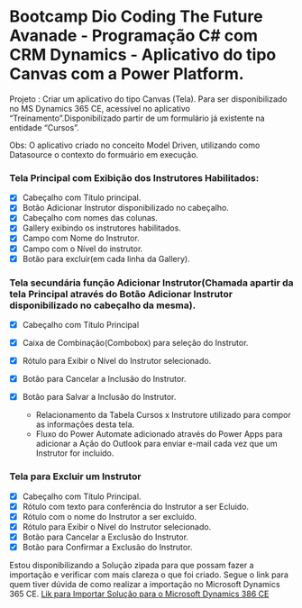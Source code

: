 # Bootcamp Dio Coding The Future Avanade - Programação C# com CRM Dynamics - Aplicativo do tipo Canvas com a Power Platform.
<p> Projeto : Criar um aplicativo do tipo Canvas (Tela). Para ser disponibilizado no MS Dynamics 365 CE, acessível no aplicativo “Treinamento”.Disponibilizado partir de um formulário já existente na entidade “Cursos”.</p>

 Obs: O aplicativo criado no conceito Model Driven, utilizando como Datasource o contexto do formuário em execução. 

### Tela Principal com Exibição dos Instrutores Habilitados:
- [x] Cabeçalho com Título principal.
- [x] Botão Adicionar Instrutor disponibilizado no cabeçalho.
- [x] Cabeçalho com nomes das colunas.
- [x] Gallery exibindo os instrutores habilitados.
- [x] Campo com Nome do Instrutor.
- [x] Campo com o Nível do instrutor.
- [x] Botão para excluir(em cada linha da Gallery).

### Tela secundária função Adicionar Instrutor(Chamada apartir da tela Principal através do Botão Adicionar Instrutor disponibilizado no cabeçalho da mesma).
- [x] Cabeçalho com Título Principal
- [x] Caixa de Combinação(Combobox) para seleção do Instrutor.
- [x] Rótulo para Exibir o Nível do Instrutor selecionado.
- [x] Botão para Cancelar a Inclusão do Instrutor.
- [x] Botão para Salvar a Inclusão do Instrutor.
      
     * Relacionamento da Tabela Cursos x Instrutore utilizado para compor as informações desta tela.
     * Fluxo do Power Automate adicionado através do Power Apps para adicionar a Ação do Outlook  para enviar e-mail cada vez que um 
    Instrutor for incluido.

### Tela para Excluir um Instrutor
- [x] Cabeçalho com Título Principal.
- [x] Rótulo com texto para conferência do Instrutor a ser Ecluido.
- [x] Rótulo com o nome do Instrutor a ser excluido.
- [x] Rótulo para Exibir o Nível do Instrutor selecionado.
- [x] Botão para Cancelar a Exclusão do Instrutor.
- [x] Botão para Confirmar a Exclusão do Instrutor.

Estou disponibilizando a Solução zipada para que possam fazer a importação e verificar com mais clareza o que foi criado.
Segue o link para quem tiver dúvida de como realizar a importação no Microsoft Dynamics 365 CE.
[Lik para Importar Solução para o Microsoft Dynamics 386 CE](https://learn.microsoft.com/pt-br/dynamics365/customerengagement/on-premises/customize/import-update-upgrade-solution?view=op-9-1)

   


     
       


